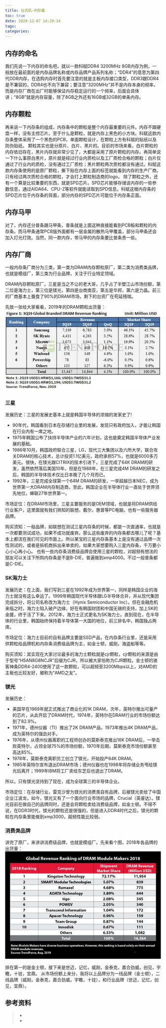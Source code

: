 ```yaml
---
title: 台式机-内存篇
toc: true
date: 2020-12-07 14:29:14
tags:
categories:
---
```



## 内存的命名
我们先说一下内存的命名吧，就以一款科赋DDR4 3200MHz 8GB内存为例，一般放在最前面的是内存品牌名称或内存品牌产品系列名称；“DDR4”的意思为第四代DDR内存，在选购内存时首先要注意的就是主板内存接口类型，DDR3跟DDR4是不兼容的，DDR4也不向下兼容；要注意“3200MHz”并不是内存本身的频率，而是内存厂商在出厂时能够保证内存稳定运行的一个频率，后面会具体讲；“8GB”就是内存容量，除了8GB之外还有16GB或32GB的单条内存。

## 内存颗粒
再来说一下内存条的组成，内存条中的颗粒是整个内存最重要的元件。内存不跟硬盘一样，没有主控芯片。至于什么是颗粒，就是内存上黑色的小方块。科赋这款内存条整体采用了一个黑色的PCB，单面颗粒设计，在颗粒上方有科赋的贴纸以及防伪贴纸。
颗粒其实也是分原片、白片、黑片的。目前的市场来看，白片颗粒的内存依旧存在，黑片内存就非常少见了，大都是采用了原片颗粒的内存。再简单说一下什么事原白黑片，原片就是经过行业内质检以及工厂质检合格的颗粒；白片仅通过了行业内的质检，没有通过工厂质检；黑片颗粒两次质检都没有通过。科赋这款内存条使用的是原厂颗粒，撕下贴在内存上面的标签就能看到内存的生产厂商。只有经过两次质检合格的颗粒，才会打上颗粒制造商的logo。
除了颗粒之外，还有一个算是比较重要的东西，就是SPD芯片。SPD芯片能够存储该内存的一些参数信息，通过AIDA64、CPU-Z等软件就能读取到SPD信息。科赋这根内存条的SPD芯片位于内存条的背面，部分内存的SPD芯片可能位于内存条正面。

## 内存马甲
对了，内存还分普条跟马甲条，普条就是上面这种直接能看到PCB板和颗粒的内存条。而马甲条通常PCB版外面都有一层金属的散热马甲覆盖，部分马甲条还会加入灯光灯效。当然，同一款内存，带马甲的内存条要比普条贵一些。

## 内存厂商
一般内存条厂商分为三类，第一类为DRAM内存颗粒原厂，第二类为消费类品牌，也就是模组厂，第三类为行业品牌，关注于行业特定领域。

DRAM内存颗粒原厂，三星是当之不让的老大哥，几乎占了半壁江山市场份额，第二位是海力士，第三位是镁光，第四是台商南亚，第五是华邦，第六是力晶。前三的厂商基本上蚕食了90%的DRAM市场，剩下的台资厂在苟延残喘。

先放一张给大家看看，2019年的DRAM颗粒出货量：
![](台式机-内存篇/nc-01.jpg)

### 三星
发展历史：三星的发展史基本上就是韩国半导体的浓缩的发家史了!
- 90年代，韩国看到日本在存储行业里的发展，发现只有政府加入，才能让韩国在行业内有一席之地。
- 1975年韩国公布了扶持半导体产业的六年计划，这也是奠定韩国半导体产业发展的基础。
- 1986年10月，韩国政府联合三星，LG，现代三大集团以及六所大学，联合攻关DRAM的核心技术，总计投资1.1亿美元，政府承担57%，也就是6000多万美元。很快，在镁光跟CITRIX的技术引进下，三星完成了64K DRAM的研发，虽然依然落后美国10年，但是在1988年，在三星完成4M DRAM的研发之后，韩国的半导体技术仅比日本晚了几个月而已。
- 1992年，三星完成全球第一个64M DRAM的研发，一举超越日本NEC，成为世界第一大DRAM内存制造商，至此，韩国企业在半导体行业一直处于世界领先地位，蝉联27年世界第一。

市场定位：在DRAM市场里，三星主要服务的是OEM领域，也就是将DRAM供给行业客户，这里面就有我们熟知的联想，戴尔，惠普等PC电脑，也有一些服务器品牌。

购买须知：一般品牌，如联想在测试三星内存条的时候，都是一次直通率，也就是一次都要测试成功，如果不成功就废弃。那么这些废弃的内存条都去哪儿了呢？基本上都流在我们可见的市面上。所以某宝的三星内存条基本上是没有通过品牌一次性测试的，或者是拆机商拆出来单卖的，如果大家想要购入三星内存条，千万要小心小心再小心。
也有一些内存条消费级品牌会使用三星的颗粒，对超频有想法的朋友可以关注下所购内存条是不是B-DIE，普遍做到xmp4000。不过一般普条都是C-DIE。

### SK海力士
发展历史：在上面，我们写到三星在1992年成为世界第一，同样是韩国企业的海力士就没有这么幸运了。1999年韩国现代半导体跟LG半导体合并，并从现代集团完成拆分，将公司名称改为海力士（Hynix Semiconductor Inc）。但在金融危机来临之时，海力士陷入破产边缘，好在有韩国财团和中国无锡的支持，加上SK的金援，终于活了下来。2012年，海力士正式更名为SK海力士。直到现在，在半导体的行业里，韩国始终保持着半导体第一大国的地位，前三排名中，韩国独占两席。

市场定位：海力士目前的自有品牌主要是SSD产品，在内存条行业里，还是采用供颗粒给品牌机和内存条消费级品牌为主，如金士顿，威刚，海盗船等等。

购买须知：其实现在大家讨论最多的海力士颗粒就是cjr颗粒，cjr颗粒的来源是由于型号“H5AN8G8NCJR”后缀为CJR，所以被大家俗称为CJR颗粒。金士顿的骇客神条DDR4-2400使用了这一款颗粒，可以超频至3200Mbps以上，对AMD的主板也比较友好，被称为“AMD之友”。

### 镁光
发展历史：
- 美国早在1969年就正式推出了商业化的1K DRAM，次年，英特尔推出可量产的芯片，从此开启了DRAM时代，1974年，英特尔在DRAM行业的市场份额达到了82.9%。
- 1971年，德州仪器（TI）推出了2K DRAM产品，1973年推出4K DRAM产品，成为英特尔的强劲对手。
- 1976年，从德州仪器离职的工程师创办的莫斯泰克推出16K DRAM后，一举击败英特尔，占领全球75%的市场份额，1970年后期，莫斯泰克市场份额甚至高达85%。
- 1978年，莫斯泰克离职员工创立了镁光，开始投产64K DRAM。
- 1985年英特尔宣布退出DRAM市场；德州仪器也在1998年将存储业务甩给镁光后离开；1999年IBM将工厂卖给东芝后也退出了DRAM。

所以，只有镁光坚持到了现在，成为全球第三的半导体企业。

市场定位：在存储行业，雷克沙曾为镁光的消费类自有品牌，后被镁光卖给了中国企业江波龙，如今，镁光又有了一个面向行业市场的品牌，Crucial（英睿达）。镁光目前在做自己的品牌同时，还是会将颗粒卖给消费级品牌，如金士顿。不得不说，在DDR3时代，镁光的颗粒还是很强的，但是进入DDR4时代之后，镁光的颗粒在内存条里能做到xmp3000，超频性能比较弱。

### 消费类品牌
讲完了原厂，来讲讲消费级品牌，也就是模组厂。先来看个图，2018年各品牌的出货量：
![](台式机-内存篇/nc-02.jpg)

排在第一的是金士顿，接下来是世迈，记忆，威刚，金泰克，嘉合劲威，创见，宇瞻，十铨，宜鼎。
从市场份额上来分，我将以上品牌分为一线品牌（金士顿），二线品牌（威刚，金泰克，嘉合劲威，宇瞻，十铨），和行业品牌（世迈，记忆，创见，宜鼎）。



## 参考资料
> - []()
> - []()
